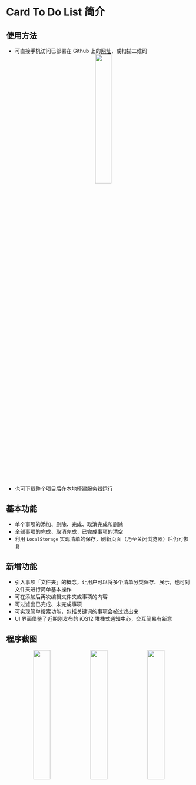 # Card To Do List 简介

## 使用方法

- 可直接手机访问已部署在 Github 上的[网址](https://ericlee12138.github.io/Card/)，或扫描二维码
  <div align="center">
    <img src="https://ws4.sinaimg.cn/large/006tKfTcly1fsm49csadhj307s07sq2p.jpg" width="30%">
  </div>
- 也可下载整个项目后在本地搭建服务器运行

## 基本功能

- 单个事项的添加、删除、完成、取消完成和删除
- 全部事项的完成、取消完成，已完成事项的清空
- 利用 `LocalStorage` 实现清单的保存，刷新页面（乃至关闭浏览器）后仍可恢复

## 新增功能

- 引入事项「文件夹」的概念，让用户可以将多个清单分类保存、展示，也可对文件夹进行简单基本操作
- 可在添加后再次编辑文件夹或事项的内容
- 可过滤出已完成、未完成事项
- 可实现简单搜索功能，包括关键词的事项会被过滤出来
- UI 界面借鉴了近期刚发布的 iOS12 堆栈式通知中心，交互简易有新意

## 程序截图

<div align="center">
  <img src="https://ws3.sinaimg.cn/large/006tNc79gy1fshz8dphmyj30ku112wgv.jpg" width="30%">
  <img src="https://ws4.sinaimg.cn/large/006tNc79gy1fshz8ddw1vj30ku112tbc.jpg" width="30%">
  <img src="https://ws4.sinaimg.cn/large/006tNc79gy1fshz8cqqnaj30ku112di2.jpg" width="30%">
</div>
